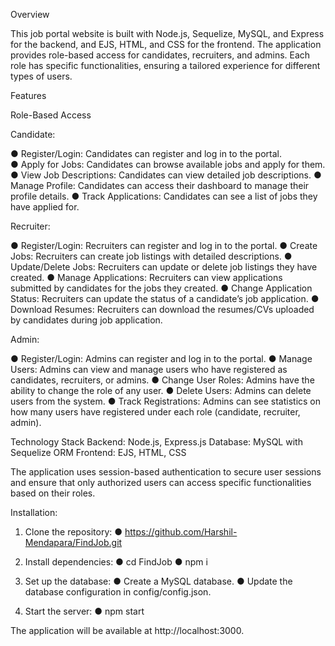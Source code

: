 Overview

This job portal website is built with Node.js, Sequelize, MySQL, and Express for the backend, and EJS, HTML, and CSS for the frontend. The application provides role-based access for candidates, recruiters, and admins. Each role has specific functionalities, ensuring a tailored experience for different types of users.

Features

Role-Based Access

Candidate:

● Register/Login: Candidates can register and log in to the portal.                                                                                                                                                  
● Apply for Jobs: Candidates can browse available jobs and apply for them.
● View Job Descriptions: Candidates can view detailed job descriptions.
● Manage Profile: Candidates can access their dashboard to manage their profile details.
● Track Applications: Candidates can see a list of jobs they have applied for.

Recruiter:

● Register/Login: Recruiters can register and log in to the portal.
● Create Jobs: Recruiters can create job listings with detailed descriptions.
● Update/Delete Jobs: Recruiters can update or delete job listings they have created.
● Manage Applications: Recruiters can view applications submitted by candidates for the jobs they created.
● Change Application Status: Recruiters can update the status of a candidate’s job application.
● Download Resumes: Recruiters can download the resumes/CVs uploaded by candidates during job application.

Admin:

● Register/Login: Admins can register and log in to the portal.
● Manage Users: Admins can view and manage users who have registered as candidates, recruiters, or admins.
● Change User Roles: Admins have the ability to change the role of any user.
● Delete Users: Admins can delete users from the system.
● Track Registrations: Admins can see statistics on how many users have registered under each role (candidate, recruiter, admin).

Technology Stack
Backend: Node.js, Express.js
Database: MySQL with Sequelize ORM
Frontend: EJS, HTML, CSS

The application uses session-based authentication to secure user sessions and ensure that only authorized users can access specific functionalities based on their roles.

Installation:

1. Clone the repository:
   ● https://github.com/Harshil-Mendapara/FindJob.git

2. Install dependencies:
   ● cd FindJob
   ● npm i

3. Set up the database:
   ● Create a MySQL database.
   ● Update the database configuration in config/config.json.

4. Start the server:
   ● npm start

The application will be available at http://localhost:3000.
